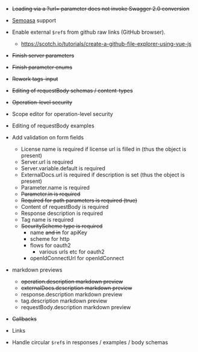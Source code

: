 * ~~Loading via a ?url= parameter does not invoke Swagger 2.0 conversion~~
* [Semoasa](https://github.com/RepreZen/SEMOASA) support

* Enable external `$ref`s from github raw links (GitHub browser).
  * https://scotch.io/tutorials/create-a-github-file-explorer-using-vue-js

* ~~Finish server parameters~~
* ~~Finish parameter enums~~
* ~~Rework tags-input~~
* ~~Editing of requestBody schemas / content-types~~
* ~~Operation-level security~~
* Scope editor for operation-level security
* Editing of requestBody examples
* Add validation on form fields
  * License name is required if license url is filled in (thus the object is present)
  * Server.url is required
  * Server.variable.default is required
  * ExternalDocs.url is required if description is set (thus the object is present)
  * Parameter.name is required
  * ~~Parameter.in is required~~
  * ~~Required for path parameters is required (true)~~
  * Content of requestBody is required
  * Response description is required
  * Tag name is required
  * ~~SecurityScheme type is required~~
    * name ~~and in~~ for apiKey
    * scheme for http
    * flows for oauth2
      * various urls etc for oauth2
    * openIdConnectUrl for openIdConnect
* markdown previews
  * ~~operation.description markdown preview~~
  * ~~externalDocs.description markdown preview~~
  * response.description markdown preview
  * tag.description markdown preview
  * requestBody.description markdown preview
* ~~Callbacks~~
* Links
* Handle circular `$ref`s in responses / examples / body schemas
